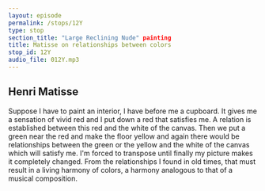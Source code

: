 ```yaml
---
layout: episode
permalink: /stops/12Y
type: stop
section_title: "Large Reclining Nude" painting
title: Matisse on relationships between colors
stop_id: 12Y
audio_file: 012Y.mp3
---
```


## Henri Matisse

Suppose I have to paint an interior, I have before me a cupboard.  It gives me a sensation of vivid red and I put down a red that satisfies me.  A relation is established between this red and the white of the canvas.  Then we put a green near the red and make the floor yellow and again there would be relationships between the green or the yellow and the white of the canvas which will satisfy me.  I'm forced to transpose until finally my picture makes it completely changed.  From the relationships I found in old times, that must result in a living harmony of colors, a harmony analogous to that of a musical composition.

